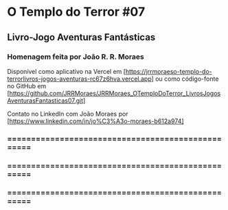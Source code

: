 # O Templo do Terror #07

## Livro-Jogo Aventuras Fantásticas

### Homenagem feita por João R. R. Moraes

Disponível como aplicativo na Vercel em [https://jrrmoraeso-templo-do-terrorlivros-jogos-aventuras-rc67z6hva.vercel.app] ou como código-fonte no GitHub em
[https://github.com/JRRMoraes/JRRMoraes_OTemploDoTerror_LivrosJogosAventurasFantasticas07.git]

Contato no LinkedIn com João Moraes por [https://www.linkedin.com/in/jo%C3%A3o-moraes-b612a974]

### ==================================================

### ==================================================

### ==================================================
